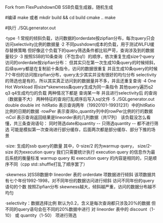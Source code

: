 Fork from FlexPushdownDB
SSB负载生成器，随机生成

#编译
make
或者
mkdir build && cd build
cmake ..
make


#执行
./SQLgenerator.out <type> <size> <skewness> <selectivity>

·type 
    ·1 常规的倾斜负载，访问数据的orderdate按zipfian分布，每次query只会访问selectivity比例的数据量
    ·2 不同pushdown成本的负载，用于测试WLFU缓存替换策略
        但好像这个负载下的query筛选条件都比较严苛，查询涉及到的数据量较少
    ·3 按照SSB的10条查询（不包含q1）的顺序，依次重复生成size个query
        访问的orderdate按zipfian分布：
            但其实只在第一次生成10条query的时候倾斜，后续query都是在复制前十条指令，访问的数据很重复
            并且生成10条query的时候7个年份的访问按zipfian分布，query太少其实并没有很好的均匀分布
        selectivity的筛选也是有的，所以其实真正访问到的数据量并不多，并且还重复查询
    ·4 One Hot Workload 
            将size*skewness条query生成为同一条指令
            其他query遍历q2 q3 q4生成均匀的负载
            两种情况下都是 查询某一年 并且进行selectivity后 的查询（数据量不大）
            两种特征的查询打乱顺序后写入sql文件
    ·5 ./SQLgenerator.out  double<hitRatio> double<rowPer> int<nCol>
        ·hitRatio 表示查询两年（19920101-19931231）中的hitRatio比例的日期的数据
        ·rowPer 表示查询lo_quantity列中的rowPer比例的行的数据
        ·nCol 表示查询返回结果是lineorder表的几列数据（共17列）
        该负载没怎么看懂，共三条查询语句：
            同时筛选date和quantity -- 只筛选quantity -- 都不进行筛选
        可能是模拟第一次查询进行部分缓存，后面两次都是部分缓存、部分下推的场景


·size: 生成的ssb query的数量
    其中，0-size/2 的为warmup query， size/2-size 的为execution query
    我们只需要统计执行 execution query 的信息作为最后系统的衡量标准
    warmup query 和 execution query 的内容是相同的，只是顺序不同（cpp std::shuffle打乱了顺序罢了）

·skewness
    对SSB数据中 lineorder 表的 orderdate 项数据进行倾斜
    该项数据共有七个年份1992-1998，对不同年份的数据访问进行倾斜
    访问不同年份的query语句的个数 按照Zipfian分布
    skewness越大，倾斜越严重，访问的数据分布越不均匀

·selectivity：数据选择比例
    默认为0.2，含义是每次查询都只涉及20%的数据
    但不同的query语句会在不同的20%数据中进行
    对 lineorder 表中的 discount（1-10） 或 quantity（1-50） 项进行筛选